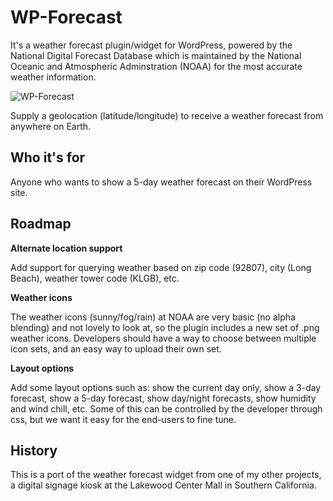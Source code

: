 WP-Forecast
===========

It's a weather forecast plugin/widget for WordPress, powered by the National Digital Forecast Database which is maintained by the National Oceanic and Atmospheric Adminstration (NOAA) for the most accurate weather information.

![WP-Forecast](http://files.glassocean.net/github/wp-forecast.png)

Supply a geolocation (latitude/longitude) to receive a weather forecast from anywhere on Earth.

Who it's for
------------

Anyone who wants to show a 5-day weather forecast on their WordPress site.

Roadmap
-------

**Alternate location support**

Add support for querying weather based on zip code (92807), city (Long Beach), weather tower code (KLGB), etc.

**Weather icons**

The weather icons (sunny/fog/rain) at NOAA are very basic (no alpha blending) and not lovely to look at, so the plugin includes a new set of .png weather icons. Developers should have a way to choose between multiple icon sets, and an easy way to upload their own set.

**Layout options**

Add some layout options such as: show the current day only, show a 3-day forecast, show a 5-day forecast, show day/night forecasts, show humidity and wind chill, etc. Some of this can be controlled by the developer through css, but we want it easy for the end-users to fine tune.

History
-------

This is a port of the weather forecast widget from one of my other projects, a digital signage kiosk at the Lakewood Center Mall in Southern California.
